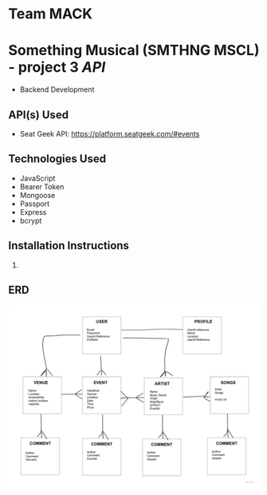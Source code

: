 # Team MACK

# Something Musical (SMTHNG MSCL) - project 3 *API*
- Backend Development

## API(s) Used
- Seat Geek API: https://platform.seatgeek.com/#events


## Technologies Used
- JavaScript
- Bearer Token
- Mongoose
- Passport
- Express
- bcrypt

## Installation Instructions
1. 

## ERD
![img](ERD-new.jpg)
